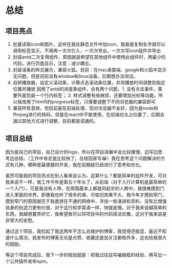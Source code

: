 # 总结
  ## 项目亮点

  1. 批量读取icon和图片，这样在我往静态文件中加icon，我直接复制名字就可以调用标签显示，不用再一次次引入，一次次导出，一次次写icon组件并导出
  2. 封装antd二次复用组件，原因就是希望在其他组件中使用此组件时，用最少的代码，进行页面显示，注意：减少耦合。
  3. 封装滚条的样式展示，兼容火狐。目前：在mac桌面端、google和火狐中显示无问题，但是目前没有window和linux设备，后期想办法测试。
  4. 自研播放器，自定义滚动条，计算点击滚动条位置，并将播放时间调整到指定位置并播放
     因用了antd的进度条组件，会有两个问题，1. 没有点击事件，需要外面包装一个行内标签； 2. 样式调整有些麻烦，还要增加光标等功能，所以我改用了html5的progress标签，只需要调整下不同浏览器的兼容即可
  5. 兼容所有音频，但目前是在前端处理，但对浏览器不友好，因为是node和ffmpeg进行的转码，但是在react中不能使用，在前端也太占位置了，后期会通过其他方式进行调整，目前都是调通的。


  ## 项目总结
  
  因为是自己的项目，自己设计的logo，所以在项目进展中会比较缓慢，边写边思考边总结。（工作中肯定是比较快了，总结回家写😂）我在思考这个问题解决的方式有几种，哪种是最便捷的开发，我在前期就已经进行了思考和优化。

  虽然可能我的项目亮点在别人看来会认为，这算什么？都是简单的组件开发，可对我来说不一样，我工作今年是第五个年头了，从前端（对于入行计算机是最简单的一个入门），可是我没有人带，在周围基本上都是同起步的人群中，我很难摸到门进入里面的世界，即便我也听了很多的课，可依旧效果不大，我今年才摸到窄门，摸到窄门的原因就在于我遨游在不通的网络中，寻找一些演讲和资料，没有比增强自身的创造力更有价值，对于这行和学英语一样，快就是慢。对于我来说越简单的东西，我越想要弄好它，我希望我可以将项目中的代码简洁优雅，这对于我来说是非常大的安慰。

  通过这个项目，我捡起了我这两年不怎么去维护的博客，我觉得还挺逗，最近不知道什么情况，我发布的博客无论是点赞、收藏还是加关注都格外多，这也给我很大的鼓励。
  
  等这个项目完成后，我下一步的规划就是：把我过往自写编辑框的经验，再写出一个公共插件发布npm。



